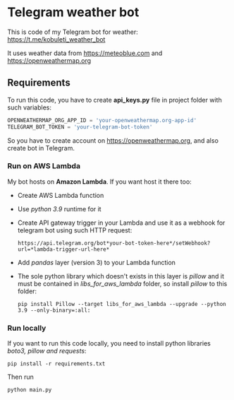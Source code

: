 # Telegram weather bot

This is code of my Telegram bot for weather: https://t.me/kobuleti_weather_bot

It uses weather data from https://meteoblue.com and https://openweathermap.org

## Requirements

To run this code, you have to create **api_keys.py** file in project folder with such variables:

```python
OPENWEATHERMAP_ORG_APP_ID = 'your-openweathermap.org-app-id'
TELEGRAM_BOT_TOKEN = 'your-telegram-bot-token'
```
So you have to create account on https://openweathermap.org, and also create bot in Telegram.

### Run on AWS Lambda

My bot hosts on **Amazon Lambda**. If you want host it there too:

* Create AWS Lambda function
* Use *python 3.9* runtime for it
* Create API gateway trigger in your Lambda and use it as a webhook for telegram bot using such HTTP request:

      https://api.telegram.org/bot*your-bot-token-here*/setWebhook?url=*lambda-trigger-url-here*

* Add *pandas* layer (version 3) to your Lambda function 
* The sole python library which doesn't exists in this layer is *pillow* and it must be contained in *libs_for_aws_lambda* folder, so install *pillow* to this folder: 
    ```console
    pip install Pillow --target libs_for_aws_lambda --upgrade --python 3.9 --only-binary=:all:
    ```

### Run locally

If you want to run this code locally, you need to install python libraries *boto3, pillow and requests*:

```console
pip install -r requirements.txt
```

Then run

```console
python main.py
```